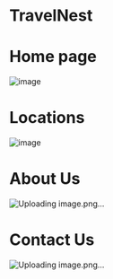 # TravelNest


# Home page
![image](https://github.com/user-attachments/assets/21572c1d-69cd-438d-80b1-21603d334385)

# Locations

![image](https://github.com/user-attachments/assets/b6e8a939-fa1d-409c-8df8-c93c59a82aec)

# About Us
![Uploading image.png…]()

# Contact Us

![Uploading image.png…]()



